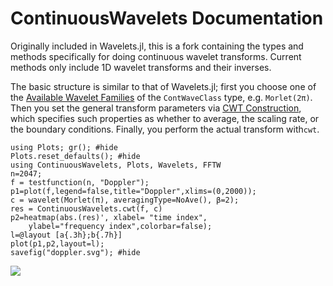 # ContinuousWavelets Documentation #
Originally included in Wavelets.jl, this is a fork containing the types and methods specifically for doing continuous wavelet transforms. Current methods only include 1D wavelet transforms and their inverses.

The basic structure is similar to that of Wavelets.jl; first you choose one of the [Available Wavelet Families](@ref) of the `ContWaveClass` type, e.g. `Morlet(2π)`.
Then you set the general transform parameters via [CWT Construction](@ref), which specifies such properties as whether to average, the scaling rate, or the boundary conditions.
Finally, you perform the actual transform with`cwt`.

```@example basicEx
using Plots; gr(); #hide
Plots.reset_defaults(); #hide
using ContinuousWavelets, Plots, Wavelets, FFTW
n=2047;
f = testfunction(n, "Doppler");
p1=plot(f,legend=false,title="Doppler",xlims=(0,2000));
c = wavelet(Morlet(π), averagingType=NoAve(), β=2);
res = ContinuousWavelets.cwt(f, c)
p2=heatmap(abs.(res)', xlabel= "time index", 
	ylabel="frequency index",colorbar=false);
l=@layout [a{.3h};b{.7h}]
plot(p1,p2,layout=l);
savefig("doppler.svg"); #hide
```
![](doppler.svg)

```@contents
```
